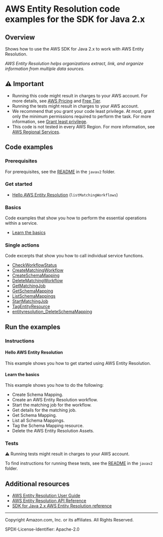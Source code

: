 # AWS Entity Resolution code examples for the SDK for Java 2.x

## Overview

Shows how to use the AWS SDK for Java 2.x to work with AWS Entity Resolution.

<!--custom.overview.start-->
<!--custom.overview.end-->

_AWS Entity Resolution helps organizations extract, link, and organize information from multiple data sources._

## ⚠ Important

* Running this code might result in charges to your AWS account. For more details, see [AWS Pricing](https://aws.amazon.com/pricing/) and [Free Tier](https://aws.amazon.com/free/).
* Running the tests might result in charges to your AWS account.
* We recommend that you grant your code least privilege. At most, grant only the minimum permissions required to perform the task. For more information, see [Grant least privilege](https://docs.aws.amazon.com/IAM/latest/UserGuide/best-practices.html#grant-least-privilege).
* This code is not tested in every AWS Region. For more information, see [AWS Regional Services](https://aws.amazon.com/about-aws/global-infrastructure/regional-product-services).

<!--custom.important.start-->
<!--custom.important.end-->

## Code examples

### Prerequisites

For prerequisites, see the [README](../../README.md#Prerequisites) in the `javav2` folder.


<!--custom.prerequisites.start-->
<!--custom.prerequisites.end-->

### Get started

- [Hello AWS Entity Resolution](src/main/java/com/example/entity/HelloEntityResoultion.java#L19) (`listMatchingWorkflows`)


### Basics

Code examples that show you how to perform the essential operations within a service.

- [Learn the basics](src/main/java/com/example/entity/scenario/EntityResScenario.java)


### Single actions

Code excerpts that show you how to call individual service functions.

- [CheckWorkflowStatus](src/main/java/com/example/entity/scenario/EntityResActions.java#L305)
- [CreateMatchingWorkflow](src/main/java/com/example/entity/scenario/EntityResActions.java#L333)
- [CreateSchemaMapping](src/main/java/com/example/entity/scenario/EntityResActions.java#L183)
- [DeleteMatchingWorkflow](src/main/java/com/example/entity/scenario/EntityResActions.java#L159)
- [GetMatchingJob](src/main/java/com/example/entity/scenario/EntityResActions.java#L250)
- [GetSchemaMapping](src/main/java/com/example/entity/scenario/EntityResActions.java#L223)
- [ListSchemaMappings](src/main/java/com/example/entity/scenario/EntityResActions.java#L136)
- [StartMatchingJob](src/main/java/com/example/entity/scenario/EntityResActions.java#L276)
- [TagEntityResource](src/main/java/com/example/entity/scenario/EntityResActions.java#L413)
- [entityresolution_DeleteSchemaMapping](src/main/java/com/example/entity/scenario/EntityResActions.java#L115)


<!--custom.examples.start-->
<!--custom.examples.end-->

## Run the examples

### Instructions


<!--custom.instructions.start-->
<!--custom.instructions.end-->

#### Hello AWS Entity Resolution

This example shows you how to get started using AWS Entity Resolution.


#### Learn the basics

This example shows you how to do the following:

- Create Schema Mapping.
- Create an AWS Entity Resolution workflow.
- Start the matching job for the workflow.
- Get details for the matching job.
- Get Schema Mapping.
- List all Schema Mappings.
- Tag the Schema Mapping resource.
- Delete the AWS Entity Resolution Assets.

<!--custom.basic_prereqs.entityresolution_Scenario.start-->
<!--custom.basic_prereqs.entityresolution_Scenario.end-->


<!--custom.basics.entityresolution_Scenario.start-->
<!--custom.basics.entityresolution_Scenario.end-->


### Tests

⚠ Running tests might result in charges to your AWS account.


To find instructions for running these tests, see the [README](../../README.md#Tests)
in the `javav2` folder.



<!--custom.tests.start-->
<!--custom.tests.end-->

## Additional resources

- [AWS Entity Resolution User Guide](https://docs.aws.amazon.com/entityresolution/latest/userguide/what-is-service.html)
- [AWS Entity Resolution API Reference](https://docs.aws.amazon.com/entityresolution/latest/apireference/Welcome.html)
- [SDK for Java 2.x AWS Entity Resolution reference](https://sdk.amazonaws.com/java/api/latest/software/amazon/awssdk/services/entityresolution/package-summary.html)

<!--custom.resources.start-->
<!--custom.resources.end-->

---

Copyright Amazon.com, Inc. or its affiliates. All Rights Reserved.

SPDX-License-Identifier: Apache-2.0
